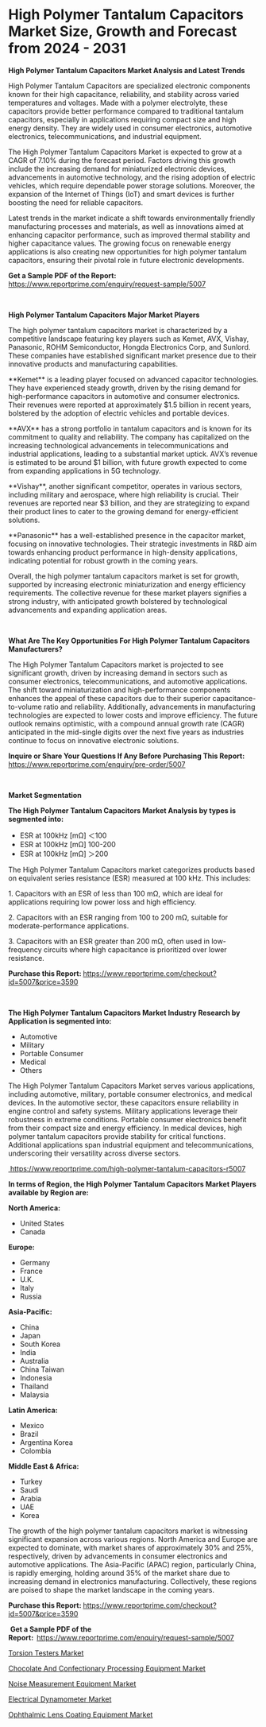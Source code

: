 <p><h1>High Polymer Tantalum Capacitors Market Size, Growth and Forecast from 2024 - 2031</h1></p><p><strong>High Polymer Tantalum Capacitors Market Analysis and Latest Trends</strong></p>
<p><p>High Polymer Tantalum Capacitors are specialized electronic components known for their high capacitance, reliability, and stability across varied temperatures and voltages. Made with a polymer electrolyte, these capacitors provide better performance compared to traditional tantalum capacitors, especially in applications requiring compact size and high energy density. They are widely used in consumer electronics, automotive electronics, telecommunications, and industrial equipment.</p><p>The High Polymer Tantalum Capacitors Market is expected to grow at a CAGR of 7.10% during the forecast period. Factors driving this growth include the increasing demand for miniaturized electronic devices, advancements in automotive technology, and the rising adoption of electric vehicles, which require dependable power storage solutions. Moreover, the expansion of the Internet of Things (IoT) and smart devices is further boosting the need for reliable capacitors.</p><p>Latest trends in the market indicate a shift towards environmentally friendly manufacturing processes and materials, as well as innovations aimed at enhancing capacitor performance, such as improved thermal stability and higher capacitance values. The growing focus on renewable energy applications is also creating new opportunities for high polymer tantalum capacitors, ensuring their pivotal role in future electronic developments.</p></p>
<p><strong>Get a Sample PDF of the Report:&nbsp;</strong> <a href="https://www.reportprime.com/enquiry/request-sample/5007">https://www.reportprime.com/enquiry/request-sample/5007</a></p>
<p>&nbsp;</p>
<p><strong>High Polymer Tantalum Capacitors Major Market Players</strong></p>
<p><p>The high polymer tantalum capacitors market is characterized by a competitive landscape featuring key players such as Kemet, AVX, Vishay, Panasonic, ROHM Semiconductor, Hongda Electronics Corp, and Sunlord. These companies have established significant market presence due to their innovative products and manufacturing capabilities.</p><p>**Kemet** is a leading player focused on advanced capacitor technologies. They have experienced steady growth, driven by the rising demand for high-performance capacitors in automotive and consumer electronics. Their revenues were reported at approximately $1.5 billion in recent years, bolstered by the adoption of electric vehicles and portable devices.</p><p>**AVX** has a strong portfolio in tantalum capacitors and is known for its commitment to quality and reliability. The company has capitalized on the increasing technological advancements in telecommunications and industrial applications, leading to a substantial market uptick. AVX’s revenue is estimated to be around $1 billion, with future growth expected to come from expanding applications in 5G technology.</p><p>**Vishay**, another significant competitor, operates in various sectors, including military and aerospace, where high reliability is crucial. Their revenues are reported near $3 billion, and they are strategizing to expand their product lines to cater to the growing demand for energy-efficient solutions.</p><p>**Panasonic** has a well-established presence in the capacitor market, focusing on innovative technologies. Their strategic investments in R&D aim towards enhancing product performance in high-density applications, indicating potential for robust growth in the coming years.</p><p>Overall, the high polymer tantalum capacitors market is set for growth, supported by increasing electronic miniaturization and energy efficiency requirements. The collective revenue for these market players signifies a strong industry, with anticipated growth bolstered by technological advancements and expanding application areas.</p></p>
<p>&nbsp;</p>
<p><strong>What Are The Key Opportunities For High Polymer Tantalum Capacitors Manufacturers?</strong></p>
<p><p>The High Polymer Tantalum Capacitors market is projected to see significant growth, driven by increasing demand in sectors such as consumer electronics, telecommunications, and automotive applications. The shift toward miniaturization and high-performance components enhances the appeal of these capacitors due to their superior capacitance-to-volume ratio and reliability. Additionally, advancements in manufacturing technologies are expected to lower costs and improve efficiency. The future outlook remains optimistic, with a compound annual growth rate (CAGR) anticipated in the mid-single digits over the next five years as industries continue to focus on innovative electronic solutions.</p></p>
<p><strong>Inquire or Share Your Questions If Any Before Purchasing This Report:</strong> <a href="https://www.reportprime.com/enquiry/pre-order/5007">https://www.reportprime.com/enquiry/pre-order/5007</a></p>
<p>&nbsp;</p>
<p><strong>Market Segmentation</strong></p>
<p><strong>The High Polymer Tantalum Capacitors Market Analysis by types is segmented into:</strong></p>
<p><ul><li>ESR at 100kHz [mΩ] ＜100</li><li>ESR at 100kHz [mΩ] 100-200</li><li>ESR at 100kHz [mΩ] ＞200</li></ul></p>
<p><p>The High Polymer Tantalum Capacitors market categorizes products based on equivalent series resistance (ESR) measured at 100 kHz. This includes: </p><p>1. Capacitors with an ESR of less than 100 mΩ, which are ideal for applications requiring low power loss and high efficiency.</p><p>2. Capacitors with an ESR ranging from 100 to 200 mΩ, suitable for moderate-performance applications.</p><p>3. Capacitors with an ESR greater than 200 mΩ, often used in low-frequency circuits where high capacitance is prioritized over lower resistance.</p></p>
<p><strong>Purchase this Report:&nbsp;</strong><a href="https://www.reportprime.com/checkout?id=5007&price=3590">https://www.reportprime.com/checkout?id=5007&price=3590</a></p>
<p>&nbsp;</p>
<p><strong>The High Polymer Tantalum Capacitors Market Industry Research by Application is segmented into:</strong></p>
<p><ul><li>Automotive</li><li>Military</li><li>Portable Consumer</li><li>Medical</li><li>Others</li></ul></p>
<p><p>The High Polymer Tantalum Capacitors Market serves various applications, including automotive, military, portable consumer electronics, and medical devices. In the automotive sector, these capacitors ensure reliability in engine control and safety systems. Military applications leverage their robustness in extreme conditions. Portable consumer electronics benefit from their compact size and energy efficiency. In medical devices, high polymer tantalum capacitors provide stability for critical functions. Additional applications span industrial equipment and telecommunications, underscoring their versatility across diverse sectors.</p></p>
<p><a href="https://www.reportprime.com/high-polymer-tantalum-capacitors-r5007">&nbsp;https://www.reportprime.com/high-polymer-tantalum-capacitors-r5007</a></p>
<p><strong>In terms of Region, the High Polymer Tantalum Capacitors Market Players available by Region are:</strong></p>
<p>
    <p> <strong> North America: </strong>
        <ul>
            <li>United States</li>
            <li>Canada</li>
        </ul>
        </p> 
    <p> <strong> Europe: </strong>
        <ul>
            <li>Germany</li>
            <li>France</li>
            <li>U.K.</li>
            <li>Italy</li>
            <li>Russia</li>
        </ul>
        </p> 
    <p> <strong> Asia-Pacific: </strong>
        <ul>
            <li>China</li>
            <li>Japan</li>
            <li>South Korea</li>
            <li>India</li>
            <li>Australia</li>
            <li>China Taiwan</li>
            <li>Indonesia</li>
            <li>Thailand</li>
            <li>Malaysia</li>
        </ul>
        </p> 
    <p> <strong> Latin America: </strong>
        <ul>
            <li>Mexico</li>
            <li>Brazil</li>
            <li>Argentina Korea</li>
            <li>Colombia</li>
        </ul>
        </p> 
    <p> <strong> Middle East & Africa: </strong>
        <ul>
            <li>Turkey</li>
            <li>Saudi</li>
            <li>Arabia</li>
            <li>UAE</li>
            <li>Korea</li>
        </ul>
    </p>
    </p>
<p><p>The growth of the high polymer tantalum capacitors market is witnessing significant expansion across various regions. North America and Europe are expected to dominate, with market shares of approximately 30% and 25%, respectively, driven by advancements in consumer electronics and automotive applications. The Asia-Pacific (APAC) region, particularly China, is rapidly emerging, holding around 35% of the market share due to increasing demand in electronics manufacturing. Collectively, these regions are poised to shape the market landscape in the coming years.</p></p>
<p><strong>Purchase this Report: </strong><a href="https://www.reportprime.com/checkout?id=5007&price=3590">https://www.reportprime.com/checkout?id=5007&price=3590</a></p>
<p>&nbsp;<strong>Get a Sample PDF of the Report:&nbsp;&nbsp;</strong><a href="https://www.reportprime.com/enquiry/request-sample/5007">https://www.reportprime.com/enquiry/request-sample/5007</a></p>
<p><strong></strong></p>
<p><p><a href="https://www.linkedin.com/pulse/in-depth-analysis-global-torsion-testers-market-scope-its-7k45e?trackingId=zu0IrCayQgWDUEma2YdiuA%3D%3D">Torsion Testers Market</a></p><p><a href="https://issuu.com/reportprime-2/docs/chocolate-and-confectionary-process_23b145b3c18d5b">Chocolate And Confectionary Processing Equipment Market</a></p><p><a href="https://www.linkedin.com/pulse/future-trajectory-noise-measurement-equipment-market-emerging-xedke?trackingId=if0JHH2LQ1%2BGX6s7D3PPTg%3D%3D">Noise Measurement Equipment Market</a></p><p><a href="https://www.linkedin.com/pulse/electrical-dynamometer-market-size-growth-industry-analysis-v0foe?trackingId=ebxF1%2BqaQAqOefjabpHzUA%3D%3D">Electrical Dynamometer Market</a></p><p><a href="https://issuu.com/reportprime-2/docs/ophthalmic-lens-coating-equipment-m_059ad4c65cdf25">Ophthalmic Lens Coating Equipment Market</a></p></p>